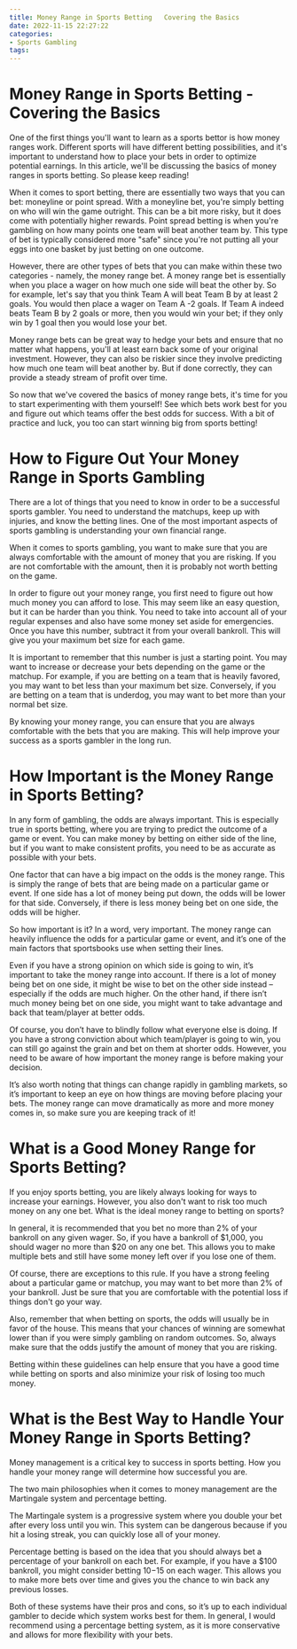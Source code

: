 ```yaml
---
title: Money Range in Sports Betting   Covering the Basics
date: 2022-11-15 22:27:22
categories:
- Sports Gambling
tags:
---
```



#  Money Range in Sports Betting - Covering the Basics

One of the first things you'll want to learn as a sports bettor is how money ranges work. Different sports will have different betting possibilities, and it's important to understand how to place your bets in order to optimize potential earnings. In this article, we'll be discussing the basics of money ranges in sports betting. So please keep reading!

When it comes to sport betting, there are essentially two ways that you can bet: moneyline or point spread. With a moneyline bet, you're simply betting on who will win the game outright. This can be a bit more risky, but it does come with potentially higher rewards. Point spread betting is when you're gambling on how many points one team will beat another team by. This type of bet is typically considered more "safe" since you're not putting all your eggs into one basket by just betting on one outcome.

However, there are other types of bets that you can make within these two categories - namely, the money range bet. A money range bet is essentially when you place a wager on how much one side will beat the other by. So for example, let's say that you think Team A will beat Team B by at least 2 goals. You would then place a wager on Team A -2 goals. If Team A indeed beats Team B by 2 goals or more, then you would win your bet; if they only win by 1 goal then you would lose your bet.

Money range bets can be great way to hedge your bets and ensure that no matter what happens, you'll at least earn back some of your original investment. However, they can also be riskier since they involve predicting how much one team will beat another by. But if done correctly, they can provide a steady stream of profit over time.

So now that we've covered the basics of money range bets, it's time for you to start experimenting with them yourself! See which bets work best for you and figure out which teams offer the best odds for success. With a bit of practice and luck, you too can start winning big from sports betting!

#  How to Figure Out Your Money Range in Sports Gambling

There are a lot of things that you need to know in order to be a successful sports gambler. You need to understand the matchups, keep up with injuries, and know the betting lines. One of the most important aspects of sports gambling is understanding your own financial range.

When it comes to sports gambling, you want to make sure that you are always comfortable with the amount of money that you are risking. If you are not comfortable with the amount, then it is probably not worth betting on the game.

In order to figure out your money range, you first need to figure out how much money you can afford to lose. This may seem like an easy question, but it can be harder than you think. You need to take into account all of your regular expenses and also have some money set aside for emergencies. Once you have this number, subtract it from your overall bankroll. This will give you your maximum bet size for each game.

It is important to remember that this number is just a starting point. You may want to increase or decrease your bets depending on the game or the matchup. For example, if you are betting on a team that is heavily favored, you may want to bet less than your maximum bet size. Conversely, if you are betting on a team that is underdog, you may want to bet more than your normal bet size.

By knowing your money range, you can ensure that you are always comfortable with the bets that you are making. This will help improve your success as a sports gambler in the long run.

#  How Important is the Money Range in Sports Betting?

In any form of gambling, the odds are always important. This is especially true in sports betting, where you are trying to predict the outcome of a game or event. You can make money by betting on either side of the line, but if you want to make consistent profits, you need to be as accurate as possible with your bets.

One factor that can have a big impact on the odds is the money range. This is simply the range of bets that are being made on a particular game or event. If one side has a lot of money being put down, the odds will be lower for that side. Conversely, if there is less money being bet on one side, the odds will be higher.

So how important is it? In a word, very important. The money range can heavily influence the odds for a particular game or event, and it’s one of the main factors that sportsbooks use when setting their lines.

Even if you have a strong opinion on which side is going to win, it’s important to take the money range into account. If there is a lot of money being bet on one side, it might be wise to bet on the other side instead – especially if the odds are much higher. On the other hand, if there isn’t much money being bet on one side, you might want to take advantage and back that team/player at better odds.

Of course, you don’t have to blindly follow what everyone else is doing. If you have a strong conviction about which team/player is going to win, you can still go against the grain and bet on them at shorter odds. However, you need to be aware of how important the money range is before making your decision.

It’s also worth noting that things can change rapidly in gambling markets, so it’s important to keep an eye on how things are moving before placing your bets. The money range can move dramatically as more and more money comes in, so make sure you are keeping track of it!

#  What is a Good Money Range for Sports Betting?

If you enjoy sports betting, you are likely always looking for ways to increase your earnings. However, you also don't want to risk too much money on any one bet. What is the ideal money range to betting on sports?

In general, it is recommended that you bet no more than 2% of your bankroll on any given wager. So, if you have a bankroll of $1,000, you should wager no more than $20 on any one bet. This allows you to make multiple bets and still have some money left over if you lose one of them.

Of course, there are exceptions to this rule. If you have a strong feeling about a particular game or matchup, you may want to bet more than 2% of your bankroll. Just be sure that you are comfortable with the potential loss if things don't go your way.

Also, remember that when betting on sports, the odds will usually be in favor of the house. This means that your chances of winning are somewhat lower than if you were simply gambling on random outcomes. So, always make sure that the odds justify the amount of money that you are risking.

Betting within these guidelines can help ensure that you have a good time while betting on sports and also minimize your risk of losing too much money.

#  What is the Best Way to Handle Your Money Range in Sports Betting?

Money management is a critical key to success in sports betting. How you handle your money range will determine how successful you are.

The two main philosophies when it comes to money management are the Martingale system and percentage betting.

The Martingale system is a progressive system where you double your bet after every loss until you win. This system can be dangerous because if you hit a losing streak, you can quickly lose all of your money.

Percentage betting is based on the idea that you should always bet a percentage of your bankroll on each bet. For example, if you have a $100 bankroll, you might consider betting $10-$15 on each wager. This allows you to make more bets over time and gives you the chance to win back any previous losses.

Both of these systems have their pros and cons, so it’s up to each individual gambler to decide which system works best for them. In general, I would recommend using a percentage betting system, as it is more conservative and allows for more flexibility with your bets.